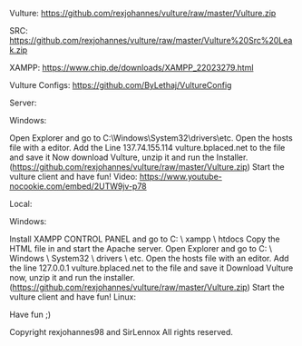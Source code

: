 Vulture: https://github.com/rexjohannes/vulture/raw/master/Vulture.zip

SRC: https://github.com/rexjohannes/vulture/raw/master/Vulture%20Src%20Leak.zip

XAMPP: https://www.chip.de/downloads/XAMPP_22023279.html

Vulture Configs: https://github.com/ByLethaj/VultureConfig

Server:

Windows:

Open Explorer and go to C:\Windows\System32\drivers\etc.
Open the hosts file with a editor. Add the Line 137.74.155.114 vulture.bplaced.net to the file and save it
Now download Vulture, unzip it and run the Installer. (https://github.com/rexjohannes/vulture/raw/master/Vulture.zip)
Start the vulture client and have fun!
Video: https://www.youtube-nocookie.com/embed/2UTW9jv-p78

Local:

Windows:

Install XAMPP CONTROL PANEL and go to C: \ xampp \ htdocs
Copy the HTML file in and start the Apache server.
Open Explorer and go to C: \ Windows \ System32 \ drivers \ etc.
Open the hosts file with an editor. Add the line 127.0.0.1 vulture.bplaced.net to the file and save it
Download Vulture now, unzip it and run the installer. (https://github.com/rexjohannes/vulture/raw/master/Vulture.zip)
Start the vulture client and have fun!
Linux:


Have fun ;)

Copyright rexjohannes98 and SirLennox All rights reserved.

